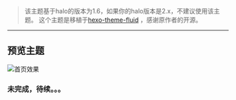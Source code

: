 > 该主题基于halo的版本为1.6，如果你的halo版本是2.x，不建议使用该主题。
> 这个主题是移植于[hexo-theme-fluid](https://github.com/fluid-dev/hexo-theme-fluid) ，感谢原作者的开源。
---
## 预览主题
![首页效果](https://image0193.oss-cn-hongkong.aliyuncs.com/halo/upload/2023/06/12/e2b73189d93a5d40baaf99ed7382eb45-Snipaste_new.png?x-oss-process=style/dealwith)

### 未完成，待续。。。
